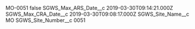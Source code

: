 <?xml version="1.0" encoding="UTF-8"?>
<CustomMetadata xmlns="http://soap.sforce.com/2006/04/metadata" xmlns:xsi="http://www.w3.org/2001/XMLSchema-instance" xmlns:xsd="http://www.w3.org/2001/XMLSchema">
    <label>MO-0051</label>
    <protected>false</protected>
    <values>
        <field>SGWS_Max_ARS_Date__c</field>
        <value xsi:type="xsd:dateTime">2019-03-30T09:14:21.000Z</value>
    </values>
    <values>
        <field>SGWS_Max_CRA_Date__c</field>
        <value xsi:type="xsd:dateTime">2019-03-30T09:08:17.000Z</value>
    </values>
    <values>
        <field>SGWS_Site_Name__c</field>
        <value xsi:type="xsd:string">MO</value>
    </values>
    <values>
        <field>SGWS_Site_Number__c</field>
        <value xsi:type="xsd:string">0051</value>
    </values>
</CustomMetadata>
